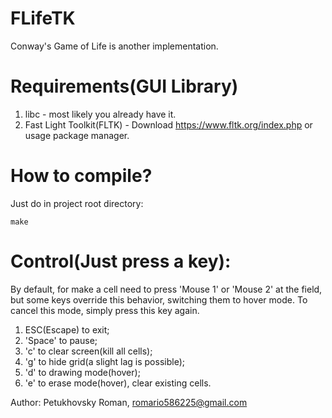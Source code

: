 # FLifeTK
Conway's Game of Life is another implementation.
# Requirements(GUI Library)
1. libc - most likely you already have it.
2. Fast Light Toolkit(FLTK) - Download https://www.fltk.org/index.php or 
usage package manager.
# How to compile?
Just do in project root directory:
```
make
```
# Control(Just press a key):
By default, for make a cell need to press 'Mouse 1' or 'Mouse 2' at the field, but some keys override this behavior, switching them to hover mode. To cancel this mode, simply press this key again.

1. ESC(Escape) to exit;
2. 'Space' to pause;
3. 'c' to clear screen(kill all cells);
4. 'g' to hide grid(a slight lag is possible);
5. 'd' to drawing mode(hover);
6. 'e' to erase mode(hover), clear existing cells.

Author:
Petukhovsky Roman, romario586225@gmail.com
